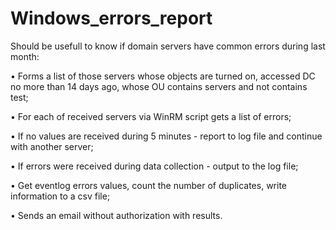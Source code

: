 # Windows_errors_report
 
Should be usefull to know if domain servers have common errors during last month:
 
• Forms a list of those servers whose objects are turned on, accessed DC no more than 14 days ago, whose OU contains servers and not contains test;

• For each of received servers via WinRM script gets a list of errors;

• If no values are received during 5 minutes - report to log file and continue with another server;

• If errors were received during data collection - output to the log file;

• Get eventlog errors values, count the number of duplicates, write information to a csv file;

• Sends an email without authorization with results.
